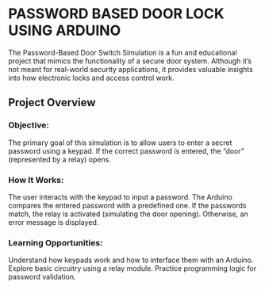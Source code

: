 # PASSWORD BASED DOOR LOCK USING ARDUINO
The Password-Based Door Switch Simulation is a fun and educational project that mimics the functionality of a secure door system. Although it’s not meant for real-world security applications, it provides valuable insights into how electronic locks and access control work.

## Project Overview

### Objective:

The primary goal of this simulation is to allow users to enter a secret password using a keypad.
If the correct password is entered, the “door” (represented by a relay) opens.

### How It Works:

The user interacts with the keypad to input a password.
The Arduino compares the entered password with a predefined one.
If the passwords match, the relay is activated (simulating the door opening).
Otherwise, an error message is displayed.

### Learning Opportunities:

Understand how keypads work and how to interface them with an Arduino.
Explore basic circuitry using a relay module.
Practice programming logic for password validation.
